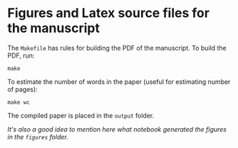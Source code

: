 # Figures and Latex source files for the manuscript

The `Makefile` has rules for building the PDF of the manuscript. To build the
PDF, run:

    make

To estimate the number of words in the paper (useful for estimating number of
pages):

    make wc

The compiled paper is placed in the `output` folder.

*It's also a good idea to mention here what notebook generated the figures in
the `figures` folder.*

